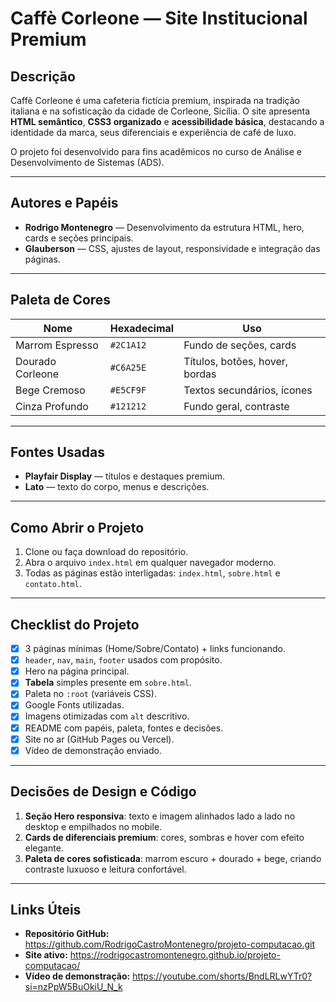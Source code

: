 ﻿# Caffè Corleone — Site Institucional Premium

## Descrição
Caffè Corleone é uma cafeteria fictícia premium, inspirada na tradição italiana e na sofisticação da cidade de Corleone, Sicília. O site apresenta **HTML semântico**, **CSS3 organizado** e **acessibilidade básica**, destacando a identidade da marca, seus diferenciais e experiência de café de luxo.  

O projeto foi desenvolvido para fins acadêmicos no curso de Análise e Desenvolvimento de Sistemas (ADS).

---

## Autores e Papéis
- **Rodrigo Montenegro** — Desenvolvimento da estrutura HTML, hero, cards e seções principais.  
- **Glauberson** — CSS, ajustes de layout, responsividade e integração das páginas.


---

## Paleta de Cores
| Nome | Hexadecimal | Uso |
|------|------------|-----|
| Marrom Espresso | `#2C1A12` | Fundo de seções, cards |
| Dourado Corleone | `#C6A25E` | Títulos, botões, hover, bordas |
| Bege Cremoso | `#E5CF9F` | Textos secundários, ícones |
| Cinza Profundo | `#121212` | Fundo geral, contraste |

---

## Fontes Usadas
- **Playfair Display** — títulos e destaques premium.  
- **Lato** — texto do corpo, menus e descrições.  

---

## Como Abrir o Projeto
1. Clone ou faça download do repositório.  
2. Abra o arquivo `index.html` em qualquer navegador moderno.  
3. Todas as páginas estão interligadas: `index.html`, `sobre.html` e `contato.html`.  

---

## Checklist do Projeto
- [x] 3 páginas mínimas (Home/Sobre/Contato) + links funcionando.  
- [x] `header`, `nav`, `main`, `footer` usados com propósito.  
- [x] Hero na página principal.  
- [x] **Tabela** simples presente em `sobre.html`.  
- [x] Paleta no `:root` (variáveis CSS).  
- [x] Google Fonts utilizadas.  
- [x] Imagens otimizadas com `alt` descritivo.  
- [x] README com papéis, paleta, fontes e decisões.  
- [x] Site no ar (GitHub Pages ou Vercel).  
- [x] Vídeo de demonstração enviado.  

---

## Decisões de Design e Código
1. **Seção Hero responsiva**: texto e imagem alinhados lado a lado no desktop e empilhados no mobile.  
2. **Cards de diferenciais premium**: cores, sombras e hover com efeito elegante.  
3. **Paleta de cores sofisticada**: marrom escuro + dourado + bege, criando contraste luxuoso e leitura confortável.  

---

## Links Úteis
- **Repositório GitHub:** https://github.com/RodrigoCastroMontenegro/projeto-computacao.git
- **Site ativo:**  https://rodrigocastromontenegro.github.io/projeto-computacao/ 
- **Vídeo de demonstração:** https://youtube.com/shorts/BndLRLwYTr0?si=nzPpW5BuOkiU_N_k






